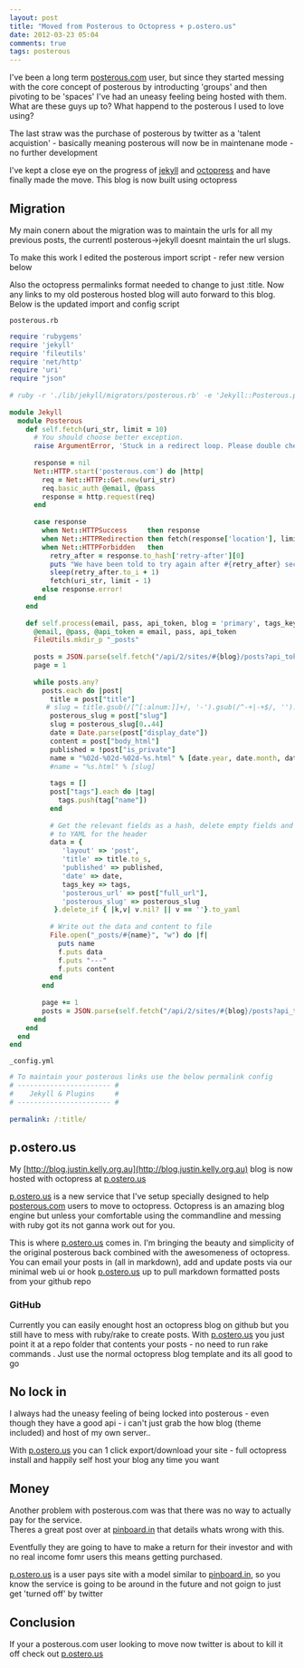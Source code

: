 ```yaml
---
layout: post
title: "Moved from Posterous to Octopress + p.ostero.us"
date: 2012-03-23 05:04
comments: true
tags: posterous
---
```

I've been a long term [posterous.com](posterous.com) user, but since they started messing with the core concept
 of posterous by introducting 'groups' and then pivoting to be 'spaces' I've had an uneasy feeling being hosted with them. What are these guys up to?
 What happend to the posterous I used to love using?

The last straw was the purchase of posterous by twitter as a 'talent acquistion' - basically meaning posterous will now be in maintenane mode - no further development

I've kept a close eye on the progress of [jekyll](http://jekyllrb.com/) and [octopress](http://octopress.org/) and have finally made the move.  This blog is now built using octopress 

## Migration
My main conern about the migration was to maintain the urls for all my previous posts,  the currentl posterous->jekyll doesnt maintain the url slugs.

To make this work I edited the posterous import script - refer new version below 

Also the octopress permalinks format needed to change to just :title.  Now any links to my old posterous hosted blog will auto forward to this blog.  Below is the updated import and config script

`posterous.rb`

``` ruby
require 'rubygems'
require 'jekyll'
require 'fileutils'
require 'net/http'
require 'uri'
require "json"
 
# ruby -r './lib/jekyll/migrators/posterous.rb' -e 'Jekyll::Posterous.process(email, pass, api_key, blog)'
 
module Jekyll
  module Posterous
    def self.fetch(uri_str, limit = 10)
      # You should choose better exception.
      raise ArgumentError, 'Stuck in a redirect loop. Please double check your email and password' if limit == 0
 
      response = nil
      Net::HTTP.start('posterous.com') do |http|
        req = Net::HTTP::Get.new(uri_str)
        req.basic_auth @email, @pass
        response = http.request(req)
      end
 
      case response
        when Net::HTTPSuccess     then response
        when Net::HTTPRedirection then fetch(response['location'], limit - 1)
        when Net::HTTPForbidden   then
          retry_after = response.to_hash['retry-after'][0]
          puts "We have been told to try again after #{retry_after} seconds"
          sleep(retry_after.to_i + 1)
          fetch(uri_str, limit - 1)
        else response.error!
      end
    end
 
    def self.process(email, pass, api_token, blog = 'primary', tags_key = 'categories')
      @email, @pass, @api_token = email, pass, api_token
      FileUtils.mkdir_p "_posts"
 
      posts = JSON.parse(self.fetch("/api/2/sites/#{blog}/posts?api_token=#{@api_token}").body)
      page = 1
 
      while posts.any?
        posts.each do |post|
          title = post["title"]
         # slug = title.gsub(/[^[:alnum:]]+/, '-').gsub(/^-+|-+$/, '').downcase
          posterous_slug = post["slug"]
          slug = posterous_slug[0..44]
          date = Date.parse(post["display_date"])
          content = post["body_html"]
          published = !post["is_private"]
          name = "%02d-%02d-%02d-%s.html" % [date.year, date.month, date.day, slug]
          #name = "%s.html" % [slug]
 
          tags = []
          post["tags"].each do |tag|
            tags.push(tag["name"])
          end
 
          # Get the relevant fields as a hash, delete empty fields and convert
          # to YAML for the header
          data = {
             'layout' => 'post',
             'title' => title.to_s,
             'published' => published,
             'date' => date,
             tags_key => tags,
             'posterous_url' => post["full_url"],
             'posterous_slug' => posterous_slug
           }.delete_if { |k,v| v.nil? || v == ''}.to_yaml
 
          # Write out the data and content to file
          File.open("_posts/#{name}", "w") do |f|
            puts name
            f.puts data
            f.puts "---"
            f.puts content
          end
        end
 
        page += 1
        posts = JSON.parse(self.fetch("/api/2/sites/#{blog}/posts?api_token=#{@api_token}&page=#{page}").body)
      end
    end
  end
end
```

`_config.yml`

``` yaml
# To maintain your posterous links use the below permalink config
# ----------------------- #
#    Jekyll & Plugins     #
# ----------------------- #
 
permalink: /:title/
```

## p.ostero.us

My [http://blog.justin.kelly.org.au](http://blog.justin.kelly.org.au) blog is now hosted with octopress at [p.ostero.us](http://p.ostero.us)

[p.ostero.us](http://p.ostero.us) is a new service that I've setup specially designed to help [posterous.com](posterous.com) users to move to octopress.
Octopress is an amazing blog engine but unless your comfortable using the commandline and messing with ruby got its not ganna work out for you.  

This is where [p.ostero.us](http://p.ostero.us) comes in. I'm bringing the beauty and simplicity of the original posterous back combined with the awesomeness of octopress.  You can email your posts in (all in markdown), add and update posts via our minimal web ui 
or hook [p.ostero.us](http://p.ostero.us) up to pull markdown formatted posts from your github repo 


### GitHub

Currently you can easily enought host an octopress blog on github but you still have to mess with ruby/rake to create posts.  With [p.ostero.us](http://p.ostero.us) you just point it at a repo folder that contents your posts - no need to run rake commands
.  Just use the normal octopress blog template and its all good to go

## No lock in

I always had the uneasy feeling of being locked into posterous - even though they have a good api - i can't just grab the how blog (theme included) and host of my own server..

With [p.ostero.us](http://p.ostero.us) you can 1 click export/download your site - full octopress install and happily self host your blog any time you want

## Money

Another problem with posterous.com was that there was no way to actually pay for the service.  
Theres a great post over at [pinboard.in](http://blog.pinboard.in/2011/12/don_t_be_a_free_user/) that details whats wrong with this.  

Eventfully they are going to have to make a return for their investor and with no real income fomr users this means getting purchased.

[p.ostero.us](http://p.ostero.us) is a user pays site with a model similar to [pinboard.in](http://pinboard.in), so you know the service is going to be around in the future and not goign to just get 'turned off' by twitter

## Conclusion

If your a posterous.com user looking to move now twitter is about to kill it off check out [p.ostero.us](http://p.ostero.us) 